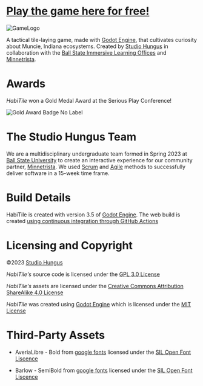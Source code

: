 # [Play the game here for free!](https://studio-hungus.github.io/habitile/)

![GameLogo](https://github.com/studio-hungus/habitile/blob/master/raw_assets/logo_website.png)

A tactical tile-laying game, made with [Godot Engine](https://godotengine.org/), that cultivates curiosity about Muncie, Indiana ecosystems. Created by [Studio Hungus](https://github.com/studio-hungus) in collaboration with the [Ball State Immersive Learning Offices](https://www.bsu.edu/about/administrativeoffices/immersive-learning) and [Minnetrista](https://www.minnetrista.net/).

# Awards

_HabiTile_ won a Gold Medal Award at the Serious Play Conference!

![Gold Award Badge No Label](https://github.com/studio-hungus/habitile/assets/6951973/31d9928a-247e-4ab3-a628-6124b74b91da)


# The Studio Hungus Team

We are a multidisciplinary undergraduate team formed in Spring 2023 at [Ball State University](https://www.bsu.edu/) to create an interactive experience for our community partner, [Minnetrista](https://www.minnetrista.net/). We used [Scrum](https://www.scrum.org/resources/what-scrum-module) and [Agile](https://agilemanifesto.org/) methods to successfully deliver software in a 15-week time frame.

# Build Details

HabiTile is created with version 3.5 of [Godot Engine](https://godotengine.org/). The web build is created [using continuous integration through GitHub Actions](.github/workflows/godot-ci.yml)

# Licensing and Copyright

©2023 [Studio Hungus](https://github.com/studio-hungus)

_HabiTile's_ source code is licensed under the [GPL 3.0 License](LICENSE.txt)

_HabiTile's_ assets are licensed under the [Creative Commons Attribution ShareAlike 4.0 License](https://creativecommons.org/licenses/by-sa/4.0/)

_HabiTile_ was created using [Godot Engine](https://godotengine.org/) which is licensed under the [MIT License](https://github.com/studio-hungus/habitile/blob/master/licenses/Godot_MIT.md)

# Third-Party Assets
- AveriaLibre - Bold from [google fonts](https://fonts.google.com/specimen/Averia+Libre?query=averia+libre) licensed under the [SIL Open Font Liscence](licenses/Averia_Libre_OFL.txt)

- Barlow - SemiBold from [google fonts](https://fonts.google.com/specimen/Barlow?query=barlow) licensed under the [SIL Open Font Liscence](licenses/Barlow_OFL.txt)
